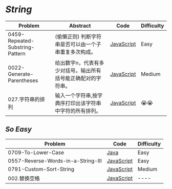 # *String*

|Problem|Abstract|Code|Difficulty|
| --- | --- | --- | --- |
|0459-Repeated-Substring-Pattern| (偷懒正则) 判断字符串是否可以由一个子串重复多次构成。|[JavaScript](../LeetCode/JavaScript/src/0459-Repeated-Substring-Pattern.js)|Easy|
|0022-Generate-Parentheses|给出数字n，代表有多少对括号。输出所有括号能正确配对的字符串。|[JavaScript](../LeetCode/JavaScript/src/0022-Generate-Parentheses.js)|Medium|
|027.字符串的排列|输入一个字符串,按字典序打印出该字符串中字符的所有排列。|[JavaScript](../剑指Offer/JavaScript/src/027.字符串的排列.js)| :sob::sob: |


## *So Easy*
|Problem|Code|Difficulty|
| --- | --- | --- |
|0709-To-Lower-Case|[Java](../LeetCode/Java/0709-To-Lower-Case/src)|Easy|
|0557-Reverse-Words-in-a-String-III|[JavaScript](../LeetCode/JavaScript/src/0557-Reverse-Words-in-a-String-III.js)|Easy|
|0791-Custom-Sort-String|[JavaScript](../LeetCode/JavaScript/src/0791-Custom-Sort-String.js)|Medium|
|002.替换空格|[JavaScript](../剑指Offer/JavaScript/src/002.替换空格.js)|----|
